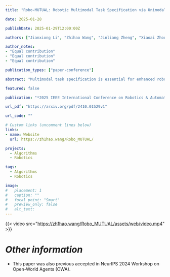 ```yaml
---
title: "Robo-MUTUAL: Robotic Multimodal Task Specification via Unimodal Learning"

date: 2025-01-28

publishDate: 2025-01-29T12:00:00Z

authors: ["Jianxiong Li", "Zhihao Wang", "Jinliang Zheng", "Xiaoai Zhou", "Guanming Wang", "Guanglu Song", "Yu Liu", "Jingjing Liu", "Ya-Qin Zhang", "Junzhi Yu", "Xianyuan Zhan"]

author_notes:
- "Equal contribution"
- "Equal contribution"
- "Equal contribution"

publication_types: ["paper-conference"]

abstract: "Multimodal task specification is essential for enhanced robotic performance, where Cross-modality Alignment enables the robot to holistically understand complex task instructions. Directly annotating multimodal instructions for model training proves impractical, due to the sparsity of paired multimodal data. In this study, we demonstrate that by leveraging unimodal instructions abundant in real data, we can effectively teach robots to learn multimodal task specifications. First, we endow the robot with strong Cross-modality Alignment capabilities, by pretraining a robotic multimodal encoder using extensive out-of-domain data. Then, we employ two Collapse and Corrupt operations to further bridge the remaining modality gap in the learned multimodal representation. This approach projects different modalities of identical task goal as interchangeable representations, thus enabling accurate robotic operations within a well-aligned multimodal latent space. Evaluation across more than 130 tasks and 4000 evaluations on both simulated LIBERO benchmark and real robot platforms showcases the superior capabilities of our proposed framework, demonstrating significant advantage in overcoming data constraints in robotic learning."

featured: false

publication: "*2025 IEEE International Conference on Robotics & Automation (ICRA 2025)*"

url_pdf: "https://arxiv.org/pdf/2410.01529v1"

url_code: ""

# Custom links (uncomment lines below)
links:
- name: Website
  url: https://zh1hao.wang/Robo_MUTUAL/

projects: 
  - Algorithms  
  - Robotics

tags:
  - Algorithms
  - Robotics

image:
#   placement: 1
#   caption: ""
#   focal_point: "Smart"
#   preview_only: false
#   alt_text:
---
```

{{< video src="https://zh1hao.wang/Robo_MUTUAL/assets/web/video.mp4" >}}


# *Other information*
- This paper was also previous accepted in NeurIPS 2024 Workshop on Open-World Agents (OWA).
